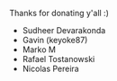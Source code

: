 Thanks for donating y'all :)

- Sudheer Devarakonda
- Gavin (keyoke87)
- Marko M
- Rafael Tostanowski
- Nicolas Pereira
